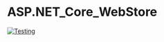 # ASP.NET_Core_WebStore

[![Testing](https://github.com/gorohov09/ASP.NET_Core_WebStore/actions/workflows/Testing.yml/badge.svg)](https://github.com/gorohov09/ASP.NET_Core_WebStore/actions/workflows/Testing.yml)

